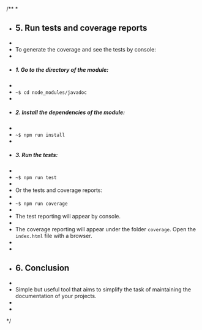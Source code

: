 /**
 *
 * ## 5. Run tests and coverage reports
 *
 * To generate the coverage and see the tests by console:
 *
 * ##### 1. Go to the directory of the module:
 *
 * `~$ cd node_modules/javadoc`
 *
 * ##### 2. Install the dependencies of the module:
 *
 * `~$ npm run install`
 *
 * ##### 3. Run the tests:
 *
 * `~$ npm run test`
 *
 * Or the tests and coverage reports:
 *
 * `~$ npm run coverage`
 *
 * The test reporting will appear by console.
 *
 * The coverage reporting will appear under the folder `coverage`. Open the `index.html` file with a browser.
 *
 *
 * ## 6. Conclusion
 *
 * Simple but useful tool that aims to simplify the task of maintaining the documentation of your projects.
 *
 *
 */